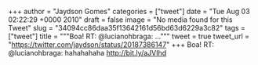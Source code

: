 
+++
author = "Jaydson Gomes"
categories = ["tweet"]
date = "Tue Aug 03 02:22:29 +0000 2010"
draft = false
image = "No media found for this Tweet"
slug = "34094cc86daa35f13642161d56bd63d6229a3c82"
tags = ["tweet"]
title = """Boa! RT: @lucianohbraga: ..."""
tweet = true
tweet_url = "https://twitter.com/jaydson/status/20187386147"
+++
Boa! RT: @lucianohbraga: hahahahaha http://bit.ly/aJVIhd
